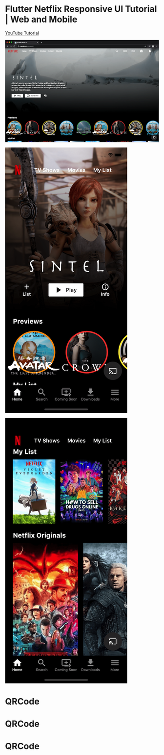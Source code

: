 # Flutter Netflix Responsive UI Tutorial | Web and Mobile

[YouTube Tutorial](https://youtu.be/rJKN_880b-M)

![Web Screenshot](screenshots/web.png)

![Mobile Screenshot 1](screenshots/mobile0.png)

![Mobile Screenshot 2](screenshots/mobile1.png)
# QRCode
# QRCode
# QRCode
